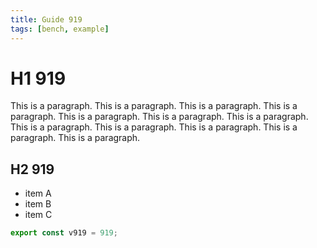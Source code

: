 ```yaml
---
title: Guide 919
tags: [bench, example]
---
```


# H1 919

This is a paragraph. This is a paragraph. This is a paragraph. This is a paragraph. This is a paragraph. This is a paragraph. This is a paragraph. This is a paragraph. This is a paragraph. This is a paragraph. This is a paragraph. This is a paragraph. 

## H2 919

- item A
- item B
- item C

```ts
export const v919 = 919;
```